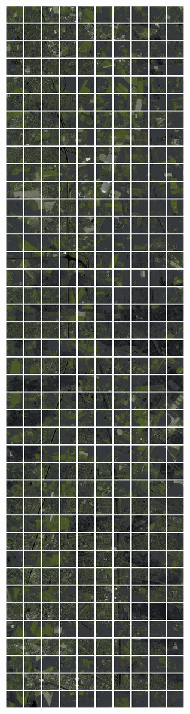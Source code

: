 <html>
<div>
<img src="https://github.com/HakkaTjakka/NL_TILE_MAP/blob/main/18/623/-1031/r.6230.-10310.png" height="44" width="44">
<img src="https://github.com/HakkaTjakka/NL_TILE_MAP/blob/main/18/623/-1031/r.6231.-10310.png" height="44" width="44">
<img src="https://github.com/HakkaTjakka/NL_TILE_MAP/blob/main/18/623/-1031/r.6232.-10310.png" height="44" width="44">
<img src="https://github.com/HakkaTjakka/NL_TILE_MAP/blob/main/18/623/-1031/r.6233.-10310.png" height="44" width="44">
<img src="https://github.com/HakkaTjakka/NL_TILE_MAP/blob/main/18/623/-1031/r.6234.-10310.png" height="44" width="44">
<img src="https://github.com/HakkaTjakka/NL_TILE_MAP/blob/main/18/623/-1031/r.6235.-10310.png" height="44" width="44">
<img src="https://github.com/HakkaTjakka/NL_TILE_MAP/blob/main/18/623/-1031/r.6236.-10310.png" height="44" width="44">
<img src="https://github.com/HakkaTjakka/NL_TILE_MAP/blob/main/18/623/-1031/r.6237.-10310.png" height="44" width="44">
<img src="https://github.com/HakkaTjakka/NL_TILE_MAP/blob/main/18/623/-1031/r.6238.-10310.png" height="44" width="44">
<img src="https://github.com/HakkaTjakka/NL_TILE_MAP/blob/main/18/623/-1031/r.6239.-10310.png" height="44" width="44">
<img src="https://github.com/HakkaTjakka/NL_TILE_MAP/blob/main/18/624/-1031/r.6240.-10310.png" height="44" width="44">
<img src="https://github.com/HakkaTjakka/NL_TILE_MAP/blob/main/18/624/-1031/r.6241.-10310.png" height="44" width="44">
<img src="https://github.com/HakkaTjakka/NL_TILE_MAP/blob/main/18/624/-1031/r.6242.-10310.png" height="44" width="44">
<img src="https://github.com/HakkaTjakka/NL_TILE_MAP/blob/main/18/624/-1031/r.6243.-10310.png" height="44" width="44">
<img src="https://github.com/HakkaTjakka/NL_TILE_MAP/blob/main/18/624/-1031/r.6244.-10310.png" height="44" width="44">
<img src="https://github.com/HakkaTjakka/NL_TILE_MAP/blob/main/18/624/-1031/r.6245.-10310.png" height="44" width="44">
<img src="https://github.com/HakkaTjakka/NL_TILE_MAP/blob/main/18/624/-1031/r.6246.-10310.png" height="44" width="44">
<img src="https://github.com/HakkaTjakka/NL_TILE_MAP/blob/main/18/624/-1031/r.6247.-10310.png" height="44" width="44">
<img src="https://github.com/HakkaTjakka/NL_TILE_MAP/blob/main/18/624/-1031/r.6248.-10310.png" height="44" width="44">
<img src="https://github.com/HakkaTjakka/NL_TILE_MAP/blob/main/18/624/-1031/r.6249.-10310.png" height="44" width="44">
<br>
<img src="https://github.com/HakkaTjakka/NL_TILE_MAP/blob/main/18/623/-1031/r.6230.-10309.png" height="44" width="44">
<img src="https://github.com/HakkaTjakka/NL_TILE_MAP/blob/main/18/623/-1031/r.6231.-10309.png" height="44" width="44">
<img src="https://github.com/HakkaTjakka/NL_TILE_MAP/blob/main/18/623/-1031/r.6232.-10309.png" height="44" width="44">
<img src="https://github.com/HakkaTjakka/NL_TILE_MAP/blob/main/18/623/-1031/r.6233.-10309.png" height="44" width="44">
<img src="https://github.com/HakkaTjakka/NL_TILE_MAP/blob/main/18/623/-1031/r.6234.-10309.png" height="44" width="44">
<img src="https://github.com/HakkaTjakka/NL_TILE_MAP/blob/main/18/623/-1031/r.6235.-10309.png" height="44" width="44">
<img src="https://github.com/HakkaTjakka/NL_TILE_MAP/blob/main/18/623/-1031/r.6236.-10309.png" height="44" width="44">
<img src="https://github.com/HakkaTjakka/NL_TILE_MAP/blob/main/18/623/-1031/r.6237.-10309.png" height="44" width="44">
<img src="https://github.com/HakkaTjakka/NL_TILE_MAP/blob/main/18/623/-1031/r.6238.-10309.png" height="44" width="44">
<img src="https://github.com/HakkaTjakka/NL_TILE_MAP/blob/main/18/623/-1031/r.6239.-10309.png" height="44" width="44">
<img src="https://github.com/HakkaTjakka/NL_TILE_MAP/blob/main/18/624/-1031/r.6240.-10309.png" height="44" width="44">
<img src="https://github.com/HakkaTjakka/NL_TILE_MAP/blob/main/18/624/-1031/r.6241.-10309.png" height="44" width="44">
<img src="https://github.com/HakkaTjakka/NL_TILE_MAP/blob/main/18/624/-1031/r.6242.-10309.png" height="44" width="44">
<img src="https://github.com/HakkaTjakka/NL_TILE_MAP/blob/main/18/624/-1031/r.6243.-10309.png" height="44" width="44">
<img src="https://github.com/HakkaTjakka/NL_TILE_MAP/blob/main/18/624/-1031/r.6244.-10309.png" height="44" width="44">
<img src="https://github.com/HakkaTjakka/NL_TILE_MAP/blob/main/18/624/-1031/r.6245.-10309.png" height="44" width="44">
<img src="https://github.com/HakkaTjakka/NL_TILE_MAP/blob/main/18/624/-1031/r.6246.-10309.png" height="44" width="44">
<img src="https://github.com/HakkaTjakka/NL_TILE_MAP/blob/main/18/624/-1031/r.6247.-10309.png" height="44" width="44">
<img src="https://github.com/HakkaTjakka/NL_TILE_MAP/blob/main/18/624/-1031/r.6248.-10309.png" height="44" width="44">
<img src="https://github.com/HakkaTjakka/NL_TILE_MAP/blob/main/18/624/-1031/r.6249.-10309.png" height="44" width="44">
<br>
<img src="https://github.com/HakkaTjakka/NL_TILE_MAP/blob/main/18/623/-1031/r.6230.-10308.png" height="44" width="44">
<img src="https://github.com/HakkaTjakka/NL_TILE_MAP/blob/main/18/623/-1031/r.6231.-10308.png" height="44" width="44">
<img src="https://github.com/HakkaTjakka/NL_TILE_MAP/blob/main/18/623/-1031/r.6232.-10308.png" height="44" width="44">
<img src="https://github.com/HakkaTjakka/NL_TILE_MAP/blob/main/18/623/-1031/r.6233.-10308.png" height="44" width="44">
<img src="https://github.com/HakkaTjakka/NL_TILE_MAP/blob/main/18/623/-1031/r.6234.-10308.png" height="44" width="44">
<img src="https://github.com/HakkaTjakka/NL_TILE_MAP/blob/main/18/623/-1031/r.6235.-10308.png" height="44" width="44">
<img src="https://github.com/HakkaTjakka/NL_TILE_MAP/blob/main/18/623/-1031/r.6236.-10308.png" height="44" width="44">
<img src="https://github.com/HakkaTjakka/NL_TILE_MAP/blob/main/18/623/-1031/r.6237.-10308.png" height="44" width="44">
<img src="https://github.com/HakkaTjakka/NL_TILE_MAP/blob/main/18/623/-1031/r.6238.-10308.png" height="44" width="44">
<img src="https://github.com/HakkaTjakka/NL_TILE_MAP/blob/main/18/623/-1031/r.6239.-10308.png" height="44" width="44">
<img src="https://github.com/HakkaTjakka/NL_TILE_MAP/blob/main/18/624/-1031/r.6240.-10308.png" height="44" width="44">
<img src="https://github.com/HakkaTjakka/NL_TILE_MAP/blob/main/18/624/-1031/r.6241.-10308.png" height="44" width="44">
<img src="https://github.com/HakkaTjakka/NL_TILE_MAP/blob/main/18/624/-1031/r.6242.-10308.png" height="44" width="44">
<img src="https://github.com/HakkaTjakka/NL_TILE_MAP/blob/main/18/624/-1031/r.6243.-10308.png" height="44" width="44">
<img src="https://github.com/HakkaTjakka/NL_TILE_MAP/blob/main/18/624/-1031/r.6244.-10308.png" height="44" width="44">
<img src="https://github.com/HakkaTjakka/NL_TILE_MAP/blob/main/18/624/-1031/r.6245.-10308.png" height="44" width="44">
<img src="https://github.com/HakkaTjakka/NL_TILE_MAP/blob/main/18/624/-1031/r.6246.-10308.png" height="44" width="44">
<img src="https://github.com/HakkaTjakka/NL_TILE_MAP/blob/main/18/624/-1031/r.6247.-10308.png" height="44" width="44">
<img src="https://github.com/HakkaTjakka/NL_TILE_MAP/blob/main/18/624/-1031/r.6248.-10308.png" height="44" width="44">
<img src="https://github.com/HakkaTjakka/NL_TILE_MAP/blob/main/18/624/-1031/r.6249.-10308.png" height="44" width="44">
<br>
<img src="https://github.com/HakkaTjakka/NL_TILE_MAP/blob/main/18/623/-1031/r.6230.-10307.png" height="44" width="44">
<img src="https://github.com/HakkaTjakka/NL_TILE_MAP/blob/main/18/623/-1031/r.6231.-10307.png" height="44" width="44">
<img src="https://github.com/HakkaTjakka/NL_TILE_MAP/blob/main/18/623/-1031/r.6232.-10307.png" height="44" width="44">
<img src="https://github.com/HakkaTjakka/NL_TILE_MAP/blob/main/18/623/-1031/r.6233.-10307.png" height="44" width="44">
<img src="https://github.com/HakkaTjakka/NL_TILE_MAP/blob/main/18/623/-1031/r.6234.-10307.png" height="44" width="44">
<img src="https://github.com/HakkaTjakka/NL_TILE_MAP/blob/main/18/623/-1031/r.6235.-10307.png" height="44" width="44">
<img src="https://github.com/HakkaTjakka/NL_TILE_MAP/blob/main/18/623/-1031/r.6236.-10307.png" height="44" width="44">
<img src="https://github.com/HakkaTjakka/NL_TILE_MAP/blob/main/18/623/-1031/r.6237.-10307.png" height="44" width="44">
<img src="https://github.com/HakkaTjakka/NL_TILE_MAP/blob/main/18/623/-1031/r.6238.-10307.png" height="44" width="44">
<img src="https://github.com/HakkaTjakka/NL_TILE_MAP/blob/main/18/623/-1031/r.6239.-10307.png" height="44" width="44">
<img src="https://github.com/HakkaTjakka/NL_TILE_MAP/blob/main/18/624/-1031/r.6240.-10307.png" height="44" width="44">
<img src="https://github.com/HakkaTjakka/NL_TILE_MAP/blob/main/18/624/-1031/r.6241.-10307.png" height="44" width="44">
<img src="https://github.com/HakkaTjakka/NL_TILE_MAP/blob/main/18/624/-1031/r.6242.-10307.png" height="44" width="44">
<img src="https://github.com/HakkaTjakka/NL_TILE_MAP/blob/main/18/624/-1031/r.6243.-10307.png" height="44" width="44">
<img src="https://github.com/HakkaTjakka/NL_TILE_MAP/blob/main/18/624/-1031/r.6244.-10307.png" height="44" width="44">
<img src="https://github.com/HakkaTjakka/NL_TILE_MAP/blob/main/18/624/-1031/r.6245.-10307.png" height="44" width="44">
<img src="https://github.com/HakkaTjakka/NL_TILE_MAP/blob/main/18/624/-1031/r.6246.-10307.png" height="44" width="44">
<img src="https://github.com/HakkaTjakka/NL_TILE_MAP/blob/main/18/624/-1031/r.6247.-10307.png" height="44" width="44">
<img src="https://github.com/HakkaTjakka/NL_TILE_MAP/blob/main/18/624/-1031/r.6248.-10307.png" height="44" width="44">
<img src="https://github.com/HakkaTjakka/NL_TILE_MAP/blob/main/18/624/-1031/r.6249.-10307.png" height="44" width="44">
<br>
<img src="https://github.com/HakkaTjakka/NL_TILE_MAP/blob/main/18/623/-1031/r.6230.-10306.png" height="44" width="44">
<img src="https://github.com/HakkaTjakka/NL_TILE_MAP/blob/main/18/623/-1031/r.6231.-10306.png" height="44" width="44">
<img src="https://github.com/HakkaTjakka/NL_TILE_MAP/blob/main/18/623/-1031/r.6232.-10306.png" height="44" width="44">
<img src="https://github.com/HakkaTjakka/NL_TILE_MAP/blob/main/18/623/-1031/r.6233.-10306.png" height="44" width="44">
<img src="https://github.com/HakkaTjakka/NL_TILE_MAP/blob/main/18/623/-1031/r.6234.-10306.png" height="44" width="44">
<img src="https://github.com/HakkaTjakka/NL_TILE_MAP/blob/main/18/623/-1031/r.6235.-10306.png" height="44" width="44">
<img src="https://github.com/HakkaTjakka/NL_TILE_MAP/blob/main/18/623/-1031/r.6236.-10306.png" height="44" width="44">
<img src="https://github.com/HakkaTjakka/NL_TILE_MAP/blob/main/18/623/-1031/r.6237.-10306.png" height="44" width="44">
<img src="https://github.com/HakkaTjakka/NL_TILE_MAP/blob/main/18/623/-1031/r.6238.-10306.png" height="44" width="44">
<img src="https://github.com/HakkaTjakka/NL_TILE_MAP/blob/main/18/623/-1031/r.6239.-10306.png" height="44" width="44">
<img src="https://github.com/HakkaTjakka/NL_TILE_MAP/blob/main/18/624/-1031/r.6240.-10306.png" height="44" width="44">
<img src="https://github.com/HakkaTjakka/NL_TILE_MAP/blob/main/18/624/-1031/r.6241.-10306.png" height="44" width="44">
<img src="https://github.com/HakkaTjakka/NL_TILE_MAP/blob/main/18/624/-1031/r.6242.-10306.png" height="44" width="44">
<img src="https://github.com/HakkaTjakka/NL_TILE_MAP/blob/main/18/624/-1031/r.6243.-10306.png" height="44" width="44">
<img src="https://github.com/HakkaTjakka/NL_TILE_MAP/blob/main/18/624/-1031/r.6244.-10306.png" height="44" width="44">
<img src="https://github.com/HakkaTjakka/NL_TILE_MAP/blob/main/18/624/-1031/r.6245.-10306.png" height="44" width="44">
<img src="https://github.com/HakkaTjakka/NL_TILE_MAP/blob/main/18/624/-1031/r.6246.-10306.png" height="44" width="44">
<img src="https://github.com/HakkaTjakka/NL_TILE_MAP/blob/main/18/624/-1031/r.6247.-10306.png" height="44" width="44">
<img src="https://github.com/HakkaTjakka/NL_TILE_MAP/blob/main/18/624/-1031/r.6248.-10306.png" height="44" width="44">
<img src="https://github.com/HakkaTjakka/NL_TILE_MAP/blob/main/18/624/-1031/r.6249.-10306.png" height="44" width="44">
<br>
<img src="https://github.com/HakkaTjakka/NL_TILE_MAP/blob/main/18/623/-1031/r.6230.-10305.png" height="44" width="44">
<img src="https://github.com/HakkaTjakka/NL_TILE_MAP/blob/main/18/623/-1031/r.6231.-10305.png" height="44" width="44">
<img src="https://github.com/HakkaTjakka/NL_TILE_MAP/blob/main/18/623/-1031/r.6232.-10305.png" height="44" width="44">
<img src="https://github.com/HakkaTjakka/NL_TILE_MAP/blob/main/18/623/-1031/r.6233.-10305.png" height="44" width="44">
<img src="https://github.com/HakkaTjakka/NL_TILE_MAP/blob/main/18/623/-1031/r.6234.-10305.png" height="44" width="44">
<img src="https://github.com/HakkaTjakka/NL_TILE_MAP/blob/main/18/623/-1031/r.6235.-10305.png" height="44" width="44">
<img src="https://github.com/HakkaTjakka/NL_TILE_MAP/blob/main/18/623/-1031/r.6236.-10305.png" height="44" width="44">
<img src="https://github.com/HakkaTjakka/NL_TILE_MAP/blob/main/18/623/-1031/r.6237.-10305.png" height="44" width="44">
<img src="https://github.com/HakkaTjakka/NL_TILE_MAP/blob/main/18/623/-1031/r.6238.-10305.png" height="44" width="44">
<img src="https://github.com/HakkaTjakka/NL_TILE_MAP/blob/main/18/623/-1031/r.6239.-10305.png" height="44" width="44">
<img src="https://github.com/HakkaTjakka/NL_TILE_MAP/blob/main/18/624/-1031/r.6240.-10305.png" height="44" width="44">
<img src="https://github.com/HakkaTjakka/NL_TILE_MAP/blob/main/18/624/-1031/r.6241.-10305.png" height="44" width="44">
<img src="https://github.com/HakkaTjakka/NL_TILE_MAP/blob/main/18/624/-1031/r.6242.-10305.png" height="44" width="44">
<img src="https://github.com/HakkaTjakka/NL_TILE_MAP/blob/main/18/624/-1031/r.6243.-10305.png" height="44" width="44">
<img src="https://github.com/HakkaTjakka/NL_TILE_MAP/blob/main/18/624/-1031/r.6244.-10305.png" height="44" width="44">
<img src="https://github.com/HakkaTjakka/NL_TILE_MAP/blob/main/18/624/-1031/r.6245.-10305.png" height="44" width="44">
<img src="https://github.com/HakkaTjakka/NL_TILE_MAP/blob/main/18/624/-1031/r.6246.-10305.png" height="44" width="44">
<img src="https://github.com/HakkaTjakka/NL_TILE_MAP/blob/main/18/624/-1031/r.6247.-10305.png" height="44" width="44">
<img src="https://github.com/HakkaTjakka/NL_TILE_MAP/blob/main/18/624/-1031/r.6248.-10305.png" height="44" width="44">
<img src="https://github.com/HakkaTjakka/NL_TILE_MAP/blob/main/18/624/-1031/r.6249.-10305.png" height="44" width="44">
<br>
<img src="https://github.com/HakkaTjakka/NL_TILE_MAP/blob/main/18/623/-1031/r.6230.-10304.png" height="44" width="44">
<img src="https://github.com/HakkaTjakka/NL_TILE_MAP/blob/main/18/623/-1031/r.6231.-10304.png" height="44" width="44">
<img src="https://github.com/HakkaTjakka/NL_TILE_MAP/blob/main/18/623/-1031/r.6232.-10304.png" height="44" width="44">
<img src="https://github.com/HakkaTjakka/NL_TILE_MAP/blob/main/18/623/-1031/r.6233.-10304.png" height="44" width="44">
<img src="https://github.com/HakkaTjakka/NL_TILE_MAP/blob/main/18/623/-1031/r.6234.-10304.png" height="44" width="44">
<img src="https://github.com/HakkaTjakka/NL_TILE_MAP/blob/main/18/623/-1031/r.6235.-10304.png" height="44" width="44">
<img src="https://github.com/HakkaTjakka/NL_TILE_MAP/blob/main/18/623/-1031/r.6236.-10304.png" height="44" width="44">
<img src="https://github.com/HakkaTjakka/NL_TILE_MAP/blob/main/18/623/-1031/r.6237.-10304.png" height="44" width="44">
<img src="https://github.com/HakkaTjakka/NL_TILE_MAP/blob/main/18/623/-1031/r.6238.-10304.png" height="44" width="44">
<img src="https://github.com/HakkaTjakka/NL_TILE_MAP/blob/main/18/623/-1031/r.6239.-10304.png" height="44" width="44">
<img src="https://github.com/HakkaTjakka/NL_TILE_MAP/blob/main/18/624/-1031/r.6240.-10304.png" height="44" width="44">
<img src="https://github.com/HakkaTjakka/NL_TILE_MAP/blob/main/18/624/-1031/r.6241.-10304.png" height="44" width="44">
<img src="https://github.com/HakkaTjakka/NL_TILE_MAP/blob/main/18/624/-1031/r.6242.-10304.png" height="44" width="44">
<img src="https://github.com/HakkaTjakka/NL_TILE_MAP/blob/main/18/624/-1031/r.6243.-10304.png" height="44" width="44">
<img src="https://github.com/HakkaTjakka/NL_TILE_MAP/blob/main/18/624/-1031/r.6244.-10304.png" height="44" width="44">
<img src="https://github.com/HakkaTjakka/NL_TILE_MAP/blob/main/18/624/-1031/r.6245.-10304.png" height="44" width="44">
<img src="https://github.com/HakkaTjakka/NL_TILE_MAP/blob/main/18/624/-1031/r.6246.-10304.png" height="44" width="44">
<img src="https://github.com/HakkaTjakka/NL_TILE_MAP/blob/main/18/624/-1031/r.6247.-10304.png" height="44" width="44">
<img src="https://github.com/HakkaTjakka/NL_TILE_MAP/blob/main/18/624/-1031/r.6248.-10304.png" height="44" width="44">
<img src="https://github.com/HakkaTjakka/NL_TILE_MAP/blob/main/18/624/-1031/r.6249.-10304.png" height="44" width="44">
<br>
<img src="https://github.com/HakkaTjakka/NL_TILE_MAP/blob/main/18/623/-1031/r.6230.-10303.png" height="44" width="44">
<img src="https://github.com/HakkaTjakka/NL_TILE_MAP/blob/main/18/623/-1031/r.6231.-10303.png" height="44" width="44">
<img src="https://github.com/HakkaTjakka/NL_TILE_MAP/blob/main/18/623/-1031/r.6232.-10303.png" height="44" width="44">
<img src="https://github.com/HakkaTjakka/NL_TILE_MAP/blob/main/18/623/-1031/r.6233.-10303.png" height="44" width="44">
<img src="https://github.com/HakkaTjakka/NL_TILE_MAP/blob/main/18/623/-1031/r.6234.-10303.png" height="44" width="44">
<img src="https://github.com/HakkaTjakka/NL_TILE_MAP/blob/main/18/623/-1031/r.6235.-10303.png" height="44" width="44">
<img src="https://github.com/HakkaTjakka/NL_TILE_MAP/blob/main/18/623/-1031/r.6236.-10303.png" height="44" width="44">
<img src="https://github.com/HakkaTjakka/NL_TILE_MAP/blob/main/18/623/-1031/r.6237.-10303.png" height="44" width="44">
<img src="https://github.com/HakkaTjakka/NL_TILE_MAP/blob/main/18/623/-1031/r.6238.-10303.png" height="44" width="44">
<img src="https://github.com/HakkaTjakka/NL_TILE_MAP/blob/main/18/623/-1031/r.6239.-10303.png" height="44" width="44">
<img src="https://github.com/HakkaTjakka/NL_TILE_MAP/blob/main/18/624/-1031/r.6240.-10303.png" height="44" width="44">
<img src="https://github.com/HakkaTjakka/NL_TILE_MAP/blob/main/18/624/-1031/r.6241.-10303.png" height="44" width="44">
<img src="https://github.com/HakkaTjakka/NL_TILE_MAP/blob/main/18/624/-1031/r.6242.-10303.png" height="44" width="44">
<img src="https://github.com/HakkaTjakka/NL_TILE_MAP/blob/main/18/624/-1031/r.6243.-10303.png" height="44" width="44">
<img src="https://github.com/HakkaTjakka/NL_TILE_MAP/blob/main/18/624/-1031/r.6244.-10303.png" height="44" width="44">
<img src="https://github.com/HakkaTjakka/NL_TILE_MAP/blob/main/18/624/-1031/r.6245.-10303.png" height="44" width="44">
<img src="https://github.com/HakkaTjakka/NL_TILE_MAP/blob/main/18/624/-1031/r.6246.-10303.png" height="44" width="44">
<img src="https://github.com/HakkaTjakka/NL_TILE_MAP/blob/main/18/624/-1031/r.6247.-10303.png" height="44" width="44">
<img src="https://github.com/HakkaTjakka/NL_TILE_MAP/blob/main/18/624/-1031/r.6248.-10303.png" height="44" width="44">
<img src="https://github.com/HakkaTjakka/NL_TILE_MAP/blob/main/18/624/-1031/r.6249.-10303.png" height="44" width="44">
<br>
<img src="https://github.com/HakkaTjakka/NL_TILE_MAP/blob/main/18/623/-1031/r.6230.-10302.png" height="44" width="44">
<img src="https://github.com/HakkaTjakka/NL_TILE_MAP/blob/main/18/623/-1031/r.6231.-10302.png" height="44" width="44">
<img src="https://github.com/HakkaTjakka/NL_TILE_MAP/blob/main/18/623/-1031/r.6232.-10302.png" height="44" width="44">
<img src="https://github.com/HakkaTjakka/NL_TILE_MAP/blob/main/18/623/-1031/r.6233.-10302.png" height="44" width="44">
<img src="https://github.com/HakkaTjakka/NL_TILE_MAP/blob/main/18/623/-1031/r.6234.-10302.png" height="44" width="44">
<img src="https://github.com/HakkaTjakka/NL_TILE_MAP/blob/main/18/623/-1031/r.6235.-10302.png" height="44" width="44">
<img src="https://github.com/HakkaTjakka/NL_TILE_MAP/blob/main/18/623/-1031/r.6236.-10302.png" height="44" width="44">
<img src="https://github.com/HakkaTjakka/NL_TILE_MAP/blob/main/18/623/-1031/r.6237.-10302.png" height="44" width="44">
<img src="https://github.com/HakkaTjakka/NL_TILE_MAP/blob/main/18/623/-1031/r.6238.-10302.png" height="44" width="44">
<img src="https://github.com/HakkaTjakka/NL_TILE_MAP/blob/main/18/623/-1031/r.6239.-10302.png" height="44" width="44">
<img src="https://github.com/HakkaTjakka/NL_TILE_MAP/blob/main/18/624/-1031/r.6240.-10302.png" height="44" width="44">
<img src="https://github.com/HakkaTjakka/NL_TILE_MAP/blob/main/18/624/-1031/r.6241.-10302.png" height="44" width="44">
<img src="https://github.com/HakkaTjakka/NL_TILE_MAP/blob/main/18/624/-1031/r.6242.-10302.png" height="44" width="44">
<img src="https://github.com/HakkaTjakka/NL_TILE_MAP/blob/main/18/624/-1031/r.6243.-10302.png" height="44" width="44">
<img src="https://github.com/HakkaTjakka/NL_TILE_MAP/blob/main/18/624/-1031/r.6244.-10302.png" height="44" width="44">
<img src="https://github.com/HakkaTjakka/NL_TILE_MAP/blob/main/18/624/-1031/r.6245.-10302.png" height="44" width="44">
<img src="https://github.com/HakkaTjakka/NL_TILE_MAP/blob/main/18/624/-1031/r.6246.-10302.png" height="44" width="44">
<img src="https://github.com/HakkaTjakka/NL_TILE_MAP/blob/main/18/624/-1031/r.6247.-10302.png" height="44" width="44">
<img src="https://github.com/HakkaTjakka/NL_TILE_MAP/blob/main/18/624/-1031/r.6248.-10302.png" height="44" width="44">
<img src="https://github.com/HakkaTjakka/NL_TILE_MAP/blob/main/18/624/-1031/r.6249.-10302.png" height="44" width="44">
<br>
<img src="https://github.com/HakkaTjakka/NL_TILE_MAP/blob/main/18/623/-1031/r.6230.-10301.png" height="44" width="44">
<img src="https://github.com/HakkaTjakka/NL_TILE_MAP/blob/main/18/623/-1031/r.6231.-10301.png" height="44" width="44">
<img src="https://github.com/HakkaTjakka/NL_TILE_MAP/blob/main/18/623/-1031/r.6232.-10301.png" height="44" width="44">
<img src="https://github.com/HakkaTjakka/NL_TILE_MAP/blob/main/18/623/-1031/r.6233.-10301.png" height="44" width="44">
<img src="https://github.com/HakkaTjakka/NL_TILE_MAP/blob/main/18/623/-1031/r.6234.-10301.png" height="44" width="44">
<img src="https://github.com/HakkaTjakka/NL_TILE_MAP/blob/main/18/623/-1031/r.6235.-10301.png" height="44" width="44">
<img src="https://github.com/HakkaTjakka/NL_TILE_MAP/blob/main/18/623/-1031/r.6236.-10301.png" height="44" width="44">
<img src="https://github.com/HakkaTjakka/NL_TILE_MAP/blob/main/18/623/-1031/r.6237.-10301.png" height="44" width="44">
<img src="https://github.com/HakkaTjakka/NL_TILE_MAP/blob/main/18/623/-1031/r.6238.-10301.png" height="44" width="44">
<img src="https://github.com/HakkaTjakka/NL_TILE_MAP/blob/main/18/623/-1031/r.6239.-10301.png" height="44" width="44">
<img src="https://github.com/HakkaTjakka/NL_TILE_MAP/blob/main/18/624/-1031/r.6240.-10301.png" height="44" width="44">
<img src="https://github.com/HakkaTjakka/NL_TILE_MAP/blob/main/18/624/-1031/r.6241.-10301.png" height="44" width="44">
<img src="https://github.com/HakkaTjakka/NL_TILE_MAP/blob/main/18/624/-1031/r.6242.-10301.png" height="44" width="44">
<img src="https://github.com/HakkaTjakka/NL_TILE_MAP/blob/main/18/624/-1031/r.6243.-10301.png" height="44" width="44">
<img src="https://github.com/HakkaTjakka/NL_TILE_MAP/blob/main/18/624/-1031/r.6244.-10301.png" height="44" width="44">
<img src="https://github.com/HakkaTjakka/NL_TILE_MAP/blob/main/18/624/-1031/r.6245.-10301.png" height="44" width="44">
<img src="https://github.com/HakkaTjakka/NL_TILE_MAP/blob/main/18/624/-1031/r.6246.-10301.png" height="44" width="44">
<img src="https://github.com/HakkaTjakka/NL_TILE_MAP/blob/main/18/624/-1031/r.6247.-10301.png" height="44" width="44">
<img src="https://github.com/HakkaTjakka/NL_TILE_MAP/blob/main/18/624/-1031/r.6248.-10301.png" height="44" width="44">
<img src="https://github.com/HakkaTjakka/NL_TILE_MAP/blob/main/18/624/-1031/r.6249.-10301.png" height="44" width="44">
<br>
<img src="https://github.com/HakkaTjakka/NL_TILE_MAP/blob/main/18/623/-1030/r.6230.-10300.png" height="44" width="44">
<img src="https://github.com/HakkaTjakka/NL_TILE_MAP/blob/main/18/623/-1030/r.6231.-10300.png" height="44" width="44">
<img src="https://github.com/HakkaTjakka/NL_TILE_MAP/blob/main/18/623/-1030/r.6232.-10300.png" height="44" width="44">
<img src="https://github.com/HakkaTjakka/NL_TILE_MAP/blob/main/18/623/-1030/r.6233.-10300.png" height="44" width="44">
<img src="https://github.com/HakkaTjakka/NL_TILE_MAP/blob/main/18/623/-1030/r.6234.-10300.png" height="44" width="44">
<img src="https://github.com/HakkaTjakka/NL_TILE_MAP/blob/main/18/623/-1030/r.6235.-10300.png" height="44" width="44">
<img src="https://github.com/HakkaTjakka/NL_TILE_MAP/blob/main/18/623/-1030/r.6236.-10300.png" height="44" width="44">
<img src="https://github.com/HakkaTjakka/NL_TILE_MAP/blob/main/18/623/-1030/r.6237.-10300.png" height="44" width="44">
<img src="https://github.com/HakkaTjakka/NL_TILE_MAP/blob/main/18/623/-1030/r.6238.-10300.png" height="44" width="44">
<img src="https://github.com/HakkaTjakka/NL_TILE_MAP/blob/main/18/623/-1030/r.6239.-10300.png" height="44" width="44">
<img src="https://github.com/HakkaTjakka/NL_TILE_MAP/blob/main/18/624/-1030/r.6240.-10300.png" height="44" width="44">
<img src="https://github.com/HakkaTjakka/NL_TILE_MAP/blob/main/18/624/-1030/r.6241.-10300.png" height="44" width="44">
<img src="https://github.com/HakkaTjakka/NL_TILE_MAP/blob/main/18/624/-1030/r.6242.-10300.png" height="44" width="44">
<img src="https://github.com/HakkaTjakka/NL_TILE_MAP/blob/main/18/624/-1030/r.6243.-10300.png" height="44" width="44">
<img src="https://github.com/HakkaTjakka/NL_TILE_MAP/blob/main/18/624/-1030/r.6244.-10300.png" height="44" width="44">
<img src="https://github.com/HakkaTjakka/NL_TILE_MAP/blob/main/18/624/-1030/r.6245.-10300.png" height="44" width="44">
<img src="https://github.com/HakkaTjakka/NL_TILE_MAP/blob/main/18/624/-1030/r.6246.-10300.png" height="44" width="44">
<img src="https://github.com/HakkaTjakka/NL_TILE_MAP/blob/main/18/624/-1030/r.6247.-10300.png" height="44" width="44">
<img src="https://github.com/HakkaTjakka/NL_TILE_MAP/blob/main/18/624/-1030/r.6248.-10300.png" height="44" width="44">
<img src="https://github.com/HakkaTjakka/NL_TILE_MAP/blob/main/18/624/-1030/r.6249.-10300.png" height="44" width="44">
<br>
<img src="https://github.com/HakkaTjakka/NL_TILE_MAP/blob/main/18/623/-1030/r.6230.-10299.png" height="44" width="44">
<img src="https://github.com/HakkaTjakka/NL_TILE_MAP/blob/main/18/623/-1030/r.6231.-10299.png" height="44" width="44">
<img src="https://github.com/HakkaTjakka/NL_TILE_MAP/blob/main/18/623/-1030/r.6232.-10299.png" height="44" width="44">
<img src="https://github.com/HakkaTjakka/NL_TILE_MAP/blob/main/18/623/-1030/r.6233.-10299.png" height="44" width="44">
<img src="https://github.com/HakkaTjakka/NL_TILE_MAP/blob/main/18/623/-1030/r.6234.-10299.png" height="44" width="44">
<img src="https://github.com/HakkaTjakka/NL_TILE_MAP/blob/main/18/623/-1030/r.6235.-10299.png" height="44" width="44">
<img src="https://github.com/HakkaTjakka/NL_TILE_MAP/blob/main/18/623/-1030/r.6236.-10299.png" height="44" width="44">
<img src="https://github.com/HakkaTjakka/NL_TILE_MAP/blob/main/18/623/-1030/r.6237.-10299.png" height="44" width="44">
<img src="https://github.com/HakkaTjakka/NL_TILE_MAP/blob/main/18/623/-1030/r.6238.-10299.png" height="44" width="44">
<img src="https://github.com/HakkaTjakka/NL_TILE_MAP/blob/main/18/623/-1030/r.6239.-10299.png" height="44" width="44">
<img src="https://github.com/HakkaTjakka/NL_TILE_MAP/blob/main/18/624/-1030/r.6240.-10299.png" height="44" width="44">
<img src="https://github.com/HakkaTjakka/NL_TILE_MAP/blob/main/18/624/-1030/r.6241.-10299.png" height="44" width="44">
<img src="https://github.com/HakkaTjakka/NL_TILE_MAP/blob/main/18/624/-1030/r.6242.-10299.png" height="44" width="44">
<img src="https://github.com/HakkaTjakka/NL_TILE_MAP/blob/main/18/624/-1030/r.6243.-10299.png" height="44" width="44">
<img src="https://github.com/HakkaTjakka/NL_TILE_MAP/blob/main/18/624/-1030/r.6244.-10299.png" height="44" width="44">
<img src="https://github.com/HakkaTjakka/NL_TILE_MAP/blob/main/18/624/-1030/r.6245.-10299.png" height="44" width="44">
<img src="https://github.com/HakkaTjakka/NL_TILE_MAP/blob/main/18/624/-1030/r.6246.-10299.png" height="44" width="44">
<img src="https://github.com/HakkaTjakka/NL_TILE_MAP/blob/main/18/624/-1030/r.6247.-10299.png" height="44" width="44">
<img src="https://github.com/HakkaTjakka/NL_TILE_MAP/blob/main/18/624/-1030/r.6248.-10299.png" height="44" width="44">
<img src="https://github.com/HakkaTjakka/NL_TILE_MAP/blob/main/18/624/-1030/r.6249.-10299.png" height="44" width="44">
<br>
<img src="https://github.com/HakkaTjakka/NL_TILE_MAP/blob/main/18/623/-1030/r.6230.-10298.png" height="44" width="44">
<img src="https://github.com/HakkaTjakka/NL_TILE_MAP/blob/main/18/623/-1030/r.6231.-10298.png" height="44" width="44">
<img src="https://github.com/HakkaTjakka/NL_TILE_MAP/blob/main/18/623/-1030/r.6232.-10298.png" height="44" width="44">
<img src="https://github.com/HakkaTjakka/NL_TILE_MAP/blob/main/18/623/-1030/r.6233.-10298.png" height="44" width="44">
<img src="https://github.com/HakkaTjakka/NL_TILE_MAP/blob/main/18/623/-1030/r.6234.-10298.png" height="44" width="44">
<img src="https://github.com/HakkaTjakka/NL_TILE_MAP/blob/main/18/623/-1030/r.6235.-10298.png" height="44" width="44">
<img src="https://github.com/HakkaTjakka/NL_TILE_MAP/blob/main/18/623/-1030/r.6236.-10298.png" height="44" width="44">
<img src="https://github.com/HakkaTjakka/NL_TILE_MAP/blob/main/18/623/-1030/r.6237.-10298.png" height="44" width="44">
<img src="https://github.com/HakkaTjakka/NL_TILE_MAP/blob/main/18/623/-1030/r.6238.-10298.png" height="44" width="44">
<img src="https://github.com/HakkaTjakka/NL_TILE_MAP/blob/main/18/623/-1030/r.6239.-10298.png" height="44" width="44">
<img src="https://github.com/HakkaTjakka/NL_TILE_MAP/blob/main/18/624/-1030/r.6240.-10298.png" height="44" width="44">
<img src="https://github.com/HakkaTjakka/NL_TILE_MAP/blob/main/18/624/-1030/r.6241.-10298.png" height="44" width="44">
<img src="https://github.com/HakkaTjakka/NL_TILE_MAP/blob/main/18/624/-1030/r.6242.-10298.png" height="44" width="44">
<img src="https://github.com/HakkaTjakka/NL_TILE_MAP/blob/main/18/624/-1030/r.6243.-10298.png" height="44" width="44">
<img src="https://github.com/HakkaTjakka/NL_TILE_MAP/blob/main/18/624/-1030/r.6244.-10298.png" height="44" width="44">
<img src="https://github.com/HakkaTjakka/NL_TILE_MAP/blob/main/18/624/-1030/r.6245.-10298.png" height="44" width="44">
<img src="https://github.com/HakkaTjakka/NL_TILE_MAP/blob/main/18/624/-1030/r.6246.-10298.png" height="44" width="44">
<img src="https://github.com/HakkaTjakka/NL_TILE_MAP/blob/main/18/624/-1030/r.6247.-10298.png" height="44" width="44">
<img src="https://github.com/HakkaTjakka/NL_TILE_MAP/blob/main/18/624/-1030/r.6248.-10298.png" height="44" width="44">
<img src="https://github.com/HakkaTjakka/NL_TILE_MAP/blob/main/18/624/-1030/r.6249.-10298.png" height="44" width="44">
<br>
<img src="https://github.com/HakkaTjakka/NL_TILE_MAP/blob/main/18/623/-1030/r.6230.-10297.png" height="44" width="44">
<img src="https://github.com/HakkaTjakka/NL_TILE_MAP/blob/main/18/623/-1030/r.6231.-10297.png" height="44" width="44">
<img src="https://github.com/HakkaTjakka/NL_TILE_MAP/blob/main/18/623/-1030/r.6232.-10297.png" height="44" width="44">
<img src="https://github.com/HakkaTjakka/NL_TILE_MAP/blob/main/18/623/-1030/r.6233.-10297.png" height="44" width="44">
<img src="https://github.com/HakkaTjakka/NL_TILE_MAP/blob/main/18/623/-1030/r.6234.-10297.png" height="44" width="44">
<img src="https://github.com/HakkaTjakka/NL_TILE_MAP/blob/main/18/623/-1030/r.6235.-10297.png" height="44" width="44">
<img src="https://github.com/HakkaTjakka/NL_TILE_MAP/blob/main/18/623/-1030/r.6236.-10297.png" height="44" width="44">
<img src="https://github.com/HakkaTjakka/NL_TILE_MAP/blob/main/18/623/-1030/r.6237.-10297.png" height="44" width="44">
<img src="https://github.com/HakkaTjakka/NL_TILE_MAP/blob/main/18/623/-1030/r.6238.-10297.png" height="44" width="44">
<img src="https://github.com/HakkaTjakka/NL_TILE_MAP/blob/main/18/623/-1030/r.6239.-10297.png" height="44" width="44">
<img src="https://github.com/HakkaTjakka/NL_TILE_MAP/blob/main/18/624/-1030/r.6240.-10297.png" height="44" width="44">
<img src="https://github.com/HakkaTjakka/NL_TILE_MAP/blob/main/18/624/-1030/r.6241.-10297.png" height="44" width="44">
<img src="https://github.com/HakkaTjakka/NL_TILE_MAP/blob/main/18/624/-1030/r.6242.-10297.png" height="44" width="44">
<img src="https://github.com/HakkaTjakka/NL_TILE_MAP/blob/main/18/624/-1030/r.6243.-10297.png" height="44" width="44">
<img src="https://github.com/HakkaTjakka/NL_TILE_MAP/blob/main/18/624/-1030/r.6244.-10297.png" height="44" width="44">
<img src="https://github.com/HakkaTjakka/NL_TILE_MAP/blob/main/18/624/-1030/r.6245.-10297.png" height="44" width="44">
<img src="https://github.com/HakkaTjakka/NL_TILE_MAP/blob/main/18/624/-1030/r.6246.-10297.png" height="44" width="44">
<img src="https://github.com/HakkaTjakka/NL_TILE_MAP/blob/main/18/624/-1030/r.6247.-10297.png" height="44" width="44">
<img src="https://github.com/HakkaTjakka/NL_TILE_MAP/blob/main/18/624/-1030/r.6248.-10297.png" height="44" width="44">
<img src="https://github.com/HakkaTjakka/NL_TILE_MAP/blob/main/18/624/-1030/r.6249.-10297.png" height="44" width="44">
<br>
<img src="https://github.com/HakkaTjakka/NL_TILE_MAP/blob/main/18/623/-1030/r.6230.-10296.png" height="44" width="44">
<img src="https://github.com/HakkaTjakka/NL_TILE_MAP/blob/main/18/623/-1030/r.6231.-10296.png" height="44" width="44">
<img src="https://github.com/HakkaTjakka/NL_TILE_MAP/blob/main/18/623/-1030/r.6232.-10296.png" height="44" width="44">
<img src="https://github.com/HakkaTjakka/NL_TILE_MAP/blob/main/18/623/-1030/r.6233.-10296.png" height="44" width="44">
<img src="https://github.com/HakkaTjakka/NL_TILE_MAP/blob/main/18/623/-1030/r.6234.-10296.png" height="44" width="44">
<img src="https://github.com/HakkaTjakka/NL_TILE_MAP/blob/main/18/623/-1030/r.6235.-10296.png" height="44" width="44">
<img src="https://github.com/HakkaTjakka/NL_TILE_MAP/blob/main/18/623/-1030/r.6236.-10296.png" height="44" width="44">
<img src="https://github.com/HakkaTjakka/NL_TILE_MAP/blob/main/18/623/-1030/r.6237.-10296.png" height="44" width="44">
<img src="https://github.com/HakkaTjakka/NL_TILE_MAP/blob/main/18/623/-1030/r.6238.-10296.png" height="44" width="44">
<img src="https://github.com/HakkaTjakka/NL_TILE_MAP/blob/main/18/623/-1030/r.6239.-10296.png" height="44" width="44">
<img src="https://github.com/HakkaTjakka/NL_TILE_MAP/blob/main/18/624/-1030/r.6240.-10296.png" height="44" width="44">
<img src="https://github.com/HakkaTjakka/NL_TILE_MAP/blob/main/18/624/-1030/r.6241.-10296.png" height="44" width="44">
<img src="https://github.com/HakkaTjakka/NL_TILE_MAP/blob/main/18/624/-1030/r.6242.-10296.png" height="44" width="44">
<img src="https://github.com/HakkaTjakka/NL_TILE_MAP/blob/main/18/624/-1030/r.6243.-10296.png" height="44" width="44">
<img src="https://github.com/HakkaTjakka/NL_TILE_MAP/blob/main/18/624/-1030/r.6244.-10296.png" height="44" width="44">
<img src="https://github.com/HakkaTjakka/NL_TILE_MAP/blob/main/18/624/-1030/r.6245.-10296.png" height="44" width="44">
<img src="https://github.com/HakkaTjakka/NL_TILE_MAP/blob/main/18/624/-1030/r.6246.-10296.png" height="44" width="44">
<img src="https://github.com/HakkaTjakka/NL_TILE_MAP/blob/main/18/624/-1030/r.6247.-10296.png" height="44" width="44">
<img src="https://github.com/HakkaTjakka/NL_TILE_MAP/blob/main/18/624/-1030/r.6248.-10296.png" height="44" width="44">
<img src="https://github.com/HakkaTjakka/NL_TILE_MAP/blob/main/18/624/-1030/r.6249.-10296.png" height="44" width="44">
<br>
<img src="https://github.com/HakkaTjakka/NL_TILE_MAP/blob/main/18/623/-1030/r.6230.-10295.png" height="44" width="44">
<img src="https://github.com/HakkaTjakka/NL_TILE_MAP/blob/main/18/623/-1030/r.6231.-10295.png" height="44" width="44">
<img src="https://github.com/HakkaTjakka/NL_TILE_MAP/blob/main/18/623/-1030/r.6232.-10295.png" height="44" width="44">
<img src="https://github.com/HakkaTjakka/NL_TILE_MAP/blob/main/18/623/-1030/r.6233.-10295.png" height="44" width="44">
<img src="https://github.com/HakkaTjakka/NL_TILE_MAP/blob/main/18/623/-1030/r.6234.-10295.png" height="44" width="44">
<img src="https://github.com/HakkaTjakka/NL_TILE_MAP/blob/main/18/623/-1030/r.6235.-10295.png" height="44" width="44">
<img src="https://github.com/HakkaTjakka/NL_TILE_MAP/blob/main/18/623/-1030/r.6236.-10295.png" height="44" width="44">
<img src="https://github.com/HakkaTjakka/NL_TILE_MAP/blob/main/18/623/-1030/r.6237.-10295.png" height="44" width="44">
<img src="https://github.com/HakkaTjakka/NL_TILE_MAP/blob/main/18/623/-1030/r.6238.-10295.png" height="44" width="44">
<img src="https://github.com/HakkaTjakka/NL_TILE_MAP/blob/main/18/623/-1030/r.6239.-10295.png" height="44" width="44">
<img src="https://github.com/HakkaTjakka/NL_TILE_MAP/blob/main/18/624/-1030/r.6240.-10295.png" height="44" width="44">
<img src="https://github.com/HakkaTjakka/NL_TILE_MAP/blob/main/18/624/-1030/r.6241.-10295.png" height="44" width="44">
<img src="https://github.com/HakkaTjakka/NL_TILE_MAP/blob/main/18/624/-1030/r.6242.-10295.png" height="44" width="44">
<img src="https://github.com/HakkaTjakka/NL_TILE_MAP/blob/main/18/624/-1030/r.6243.-10295.png" height="44" width="44">
<img src="https://github.com/HakkaTjakka/NL_TILE_MAP/blob/main/18/624/-1030/r.6244.-10295.png" height="44" width="44">
<img src="https://github.com/HakkaTjakka/NL_TILE_MAP/blob/main/18/624/-1030/r.6245.-10295.png" height="44" width="44">
<img src="https://github.com/HakkaTjakka/NL_TILE_MAP/blob/main/18/624/-1030/r.6246.-10295.png" height="44" width="44">
<img src="https://github.com/HakkaTjakka/NL_TILE_MAP/blob/main/18/624/-1030/r.6247.-10295.png" height="44" width="44">
<img src="https://github.com/HakkaTjakka/NL_TILE_MAP/blob/main/18/624/-1030/r.6248.-10295.png" height="44" width="44">
<img src="https://github.com/HakkaTjakka/NL_TILE_MAP/blob/main/18/624/-1030/r.6249.-10295.png" height="44" width="44">
<br>
<img src="https://github.com/HakkaTjakka/NL_TILE_MAP/blob/main/18/623/-1030/r.6230.-10294.png" height="44" width="44">
<img src="https://github.com/HakkaTjakka/NL_TILE_MAP/blob/main/18/623/-1030/r.6231.-10294.png" height="44" width="44">
<img src="https://github.com/HakkaTjakka/NL_TILE_MAP/blob/main/18/623/-1030/r.6232.-10294.png" height="44" width="44">
<img src="https://github.com/HakkaTjakka/NL_TILE_MAP/blob/main/18/623/-1030/r.6233.-10294.png" height="44" width="44">
<img src="https://github.com/HakkaTjakka/NL_TILE_MAP/blob/main/18/623/-1030/r.6234.-10294.png" height="44" width="44">
<img src="https://github.com/HakkaTjakka/NL_TILE_MAP/blob/main/18/623/-1030/r.6235.-10294.png" height="44" width="44">
<img src="https://github.com/HakkaTjakka/NL_TILE_MAP/blob/main/18/623/-1030/r.6236.-10294.png" height="44" width="44">
<img src="https://github.com/HakkaTjakka/NL_TILE_MAP/blob/main/18/623/-1030/r.6237.-10294.png" height="44" width="44">
<img src="https://github.com/HakkaTjakka/NL_TILE_MAP/blob/main/18/623/-1030/r.6238.-10294.png" height="44" width="44">
<img src="https://github.com/HakkaTjakka/NL_TILE_MAP/blob/main/18/623/-1030/r.6239.-10294.png" height="44" width="44">
<img src="https://github.com/HakkaTjakka/NL_TILE_MAP/blob/main/18/624/-1030/r.6240.-10294.png" height="44" width="44">
<img src="https://github.com/HakkaTjakka/NL_TILE_MAP/blob/main/18/624/-1030/r.6241.-10294.png" height="44" width="44">
<img src="https://github.com/HakkaTjakka/NL_TILE_MAP/blob/main/18/624/-1030/r.6242.-10294.png" height="44" width="44">
<img src="https://github.com/HakkaTjakka/NL_TILE_MAP/blob/main/18/624/-1030/r.6243.-10294.png" height="44" width="44">
<img src="https://github.com/HakkaTjakka/NL_TILE_MAP/blob/main/18/624/-1030/r.6244.-10294.png" height="44" width="44">
<img src="https://github.com/HakkaTjakka/NL_TILE_MAP/blob/main/18/624/-1030/r.6245.-10294.png" height="44" width="44">
<img src="https://github.com/HakkaTjakka/NL_TILE_MAP/blob/main/18/624/-1030/r.6246.-10294.png" height="44" width="44">
<img src="https://github.com/HakkaTjakka/NL_TILE_MAP/blob/main/18/624/-1030/r.6247.-10294.png" height="44" width="44">
<img src="https://github.com/HakkaTjakka/NL_TILE_MAP/blob/main/18/624/-1030/r.6248.-10294.png" height="44" width="44">
<img src="https://github.com/HakkaTjakka/NL_TILE_MAP/blob/main/18/624/-1030/r.6249.-10294.png" height="44" width="44">
<br>
<img src="https://github.com/HakkaTjakka/NL_TILE_MAP/blob/main/18/623/-1030/r.6230.-10293.png" height="44" width="44">
<img src="https://github.com/HakkaTjakka/NL_TILE_MAP/blob/main/18/623/-1030/r.6231.-10293.png" height="44" width="44">
<img src="https://github.com/HakkaTjakka/NL_TILE_MAP/blob/main/18/623/-1030/r.6232.-10293.png" height="44" width="44">
<img src="https://github.com/HakkaTjakka/NL_TILE_MAP/blob/main/18/623/-1030/r.6233.-10293.png" height="44" width="44">
<img src="https://github.com/HakkaTjakka/NL_TILE_MAP/blob/main/18/623/-1030/r.6234.-10293.png" height="44" width="44">
<img src="https://github.com/HakkaTjakka/NL_TILE_MAP/blob/main/18/623/-1030/r.6235.-10293.png" height="44" width="44">
<img src="https://github.com/HakkaTjakka/NL_TILE_MAP/blob/main/18/623/-1030/r.6236.-10293.png" height="44" width="44">
<img src="https://github.com/HakkaTjakka/NL_TILE_MAP/blob/main/18/623/-1030/r.6237.-10293.png" height="44" width="44">
<img src="https://github.com/HakkaTjakka/NL_TILE_MAP/blob/main/18/623/-1030/r.6238.-10293.png" height="44" width="44">
<img src="https://github.com/HakkaTjakka/NL_TILE_MAP/blob/main/18/623/-1030/r.6239.-10293.png" height="44" width="44">
<img src="https://github.com/HakkaTjakka/NL_TILE_MAP/blob/main/18/624/-1030/r.6240.-10293.png" height="44" width="44">
<img src="https://github.com/HakkaTjakka/NL_TILE_MAP/blob/main/18/624/-1030/r.6241.-10293.png" height="44" width="44">
<img src="https://github.com/HakkaTjakka/NL_TILE_MAP/blob/main/18/624/-1030/r.6242.-10293.png" height="44" width="44">
<img src="https://github.com/HakkaTjakka/NL_TILE_MAP/blob/main/18/624/-1030/r.6243.-10293.png" height="44" width="44">
<img src="https://github.com/HakkaTjakka/NL_TILE_MAP/blob/main/18/624/-1030/r.6244.-10293.png" height="44" width="44">
<img src="https://github.com/HakkaTjakka/NL_TILE_MAP/blob/main/18/624/-1030/r.6245.-10293.png" height="44" width="44">
<img src="https://github.com/HakkaTjakka/NL_TILE_MAP/blob/main/18/624/-1030/r.6246.-10293.png" height="44" width="44">
<img src="https://github.com/HakkaTjakka/NL_TILE_MAP/blob/main/18/624/-1030/r.6247.-10293.png" height="44" width="44">
<img src="https://github.com/HakkaTjakka/NL_TILE_MAP/blob/main/18/624/-1030/r.6248.-10293.png" height="44" width="44">
<img src="https://github.com/HakkaTjakka/NL_TILE_MAP/blob/main/18/624/-1030/r.6249.-10293.png" height="44" width="44">
<br>
<img src="https://github.com/HakkaTjakka/NL_TILE_MAP/blob/main/18/623/-1030/r.6230.-10292.png" height="44" width="44">
<img src="https://github.com/HakkaTjakka/NL_TILE_MAP/blob/main/18/623/-1030/r.6231.-10292.png" height="44" width="44">
<img src="https://github.com/HakkaTjakka/NL_TILE_MAP/blob/main/18/623/-1030/r.6232.-10292.png" height="44" width="44">
<img src="https://github.com/HakkaTjakka/NL_TILE_MAP/blob/main/18/623/-1030/r.6233.-10292.png" height="44" width="44">
<img src="https://github.com/HakkaTjakka/NL_TILE_MAP/blob/main/18/623/-1030/r.6234.-10292.png" height="44" width="44">
<img src="https://github.com/HakkaTjakka/NL_TILE_MAP/blob/main/18/623/-1030/r.6235.-10292.png" height="44" width="44">
<img src="https://github.com/HakkaTjakka/NL_TILE_MAP/blob/main/18/623/-1030/r.6236.-10292.png" height="44" width="44">
<img src="https://github.com/HakkaTjakka/NL_TILE_MAP/blob/main/18/623/-1030/r.6237.-10292.png" height="44" width="44">
<img src="https://github.com/HakkaTjakka/NL_TILE_MAP/blob/main/18/623/-1030/r.6238.-10292.png" height="44" width="44">
<img src="https://github.com/HakkaTjakka/NL_TILE_MAP/blob/main/18/623/-1030/r.6239.-10292.png" height="44" width="44">
<img src="https://github.com/HakkaTjakka/NL_TILE_MAP/blob/main/18/624/-1030/r.6240.-10292.png" height="44" width="44">
<img src="https://github.com/HakkaTjakka/NL_TILE_MAP/blob/main/18/624/-1030/r.6241.-10292.png" height="44" width="44">
<img src="https://github.com/HakkaTjakka/NL_TILE_MAP/blob/main/18/624/-1030/r.6242.-10292.png" height="44" width="44">
<img src="https://github.com/HakkaTjakka/NL_TILE_MAP/blob/main/18/624/-1030/r.6243.-10292.png" height="44" width="44">
<img src="https://github.com/HakkaTjakka/NL_TILE_MAP/blob/main/18/624/-1030/r.6244.-10292.png" height="44" width="44">
<img src="https://github.com/HakkaTjakka/NL_TILE_MAP/blob/main/18/624/-1030/r.6245.-10292.png" height="44" width="44">
<img src="https://github.com/HakkaTjakka/NL_TILE_MAP/blob/main/18/624/-1030/r.6246.-10292.png" height="44" width="44">
<img src="https://github.com/HakkaTjakka/NL_TILE_MAP/blob/main/18/624/-1030/r.6247.-10292.png" height="44" width="44">
<img src="https://github.com/HakkaTjakka/NL_TILE_MAP/blob/main/18/624/-1030/r.6248.-10292.png" height="44" width="44">
<img src="https://github.com/HakkaTjakka/NL_TILE_MAP/blob/main/18/624/-1030/r.6249.-10292.png" height="44" width="44">
<br>
<img src="https://github.com/HakkaTjakka/NL_TILE_MAP/blob/main/18/623/-1030/r.6230.-10291.png" height="44" width="44">
<img src="https://github.com/HakkaTjakka/NL_TILE_MAP/blob/main/18/623/-1030/r.6231.-10291.png" height="44" width="44">
<img src="https://github.com/HakkaTjakka/NL_TILE_MAP/blob/main/18/623/-1030/r.6232.-10291.png" height="44" width="44">
<img src="https://github.com/HakkaTjakka/NL_TILE_MAP/blob/main/18/623/-1030/r.6233.-10291.png" height="44" width="44">
<img src="https://github.com/HakkaTjakka/NL_TILE_MAP/blob/main/18/623/-1030/r.6234.-10291.png" height="44" width="44">
<img src="https://github.com/HakkaTjakka/NL_TILE_MAP/blob/main/18/623/-1030/r.6235.-10291.png" height="44" width="44">
<img src="https://github.com/HakkaTjakka/NL_TILE_MAP/blob/main/18/623/-1030/r.6236.-10291.png" height="44" width="44">
<img src="https://github.com/HakkaTjakka/NL_TILE_MAP/blob/main/18/623/-1030/r.6237.-10291.png" height="44" width="44">
<img src="https://github.com/HakkaTjakka/NL_TILE_MAP/blob/main/18/623/-1030/r.6238.-10291.png" height="44" width="44">
<img src="https://github.com/HakkaTjakka/NL_TILE_MAP/blob/main/18/623/-1030/r.6239.-10291.png" height="44" width="44">
<img src="https://github.com/HakkaTjakka/NL_TILE_MAP/blob/main/18/624/-1030/r.6240.-10291.png" height="44" width="44">
<img src="https://github.com/HakkaTjakka/NL_TILE_MAP/blob/main/18/624/-1030/r.6241.-10291.png" height="44" width="44">
<img src="https://github.com/HakkaTjakka/NL_TILE_MAP/blob/main/18/624/-1030/r.6242.-10291.png" height="44" width="44">
<img src="https://github.com/HakkaTjakka/NL_TILE_MAP/blob/main/18/624/-1030/r.6243.-10291.png" height="44" width="44">
<img src="https://github.com/HakkaTjakka/NL_TILE_MAP/blob/main/18/624/-1030/r.6244.-10291.png" height="44" width="44">
<img src="https://github.com/HakkaTjakka/NL_TILE_MAP/blob/main/18/624/-1030/r.6245.-10291.png" height="44" width="44">
<img src="https://github.com/HakkaTjakka/NL_TILE_MAP/blob/main/18/624/-1030/r.6246.-10291.png" height="44" width="44">
<img src="https://github.com/HakkaTjakka/NL_TILE_MAP/blob/main/18/624/-1030/r.6247.-10291.png" height="44" width="44">
<img src="https://github.com/HakkaTjakka/NL_TILE_MAP/blob/main/18/624/-1030/r.6248.-10291.png" height="44" width="44">
<img src="https://github.com/HakkaTjakka/NL_TILE_MAP/blob/main/18/624/-1030/r.6249.-10291.png" height="44" width="44">
<br>
</div>
</html>
